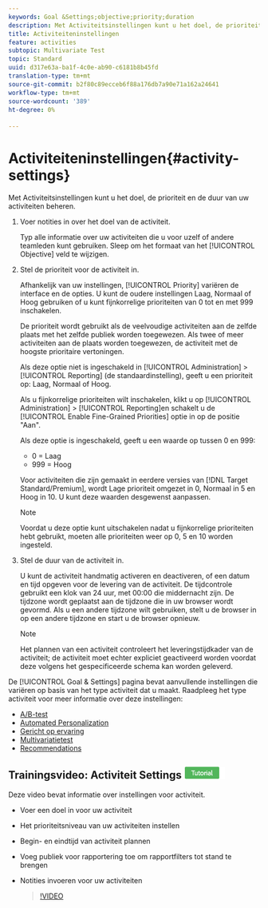 ```yaml
---
keywords: Goal &Settings;objective;priority;duration
description: Met Activiteitsinstellingen kunt u het doel, de prioriteit en de duur van uw activiteiten beheren.
title: Activiteiteninstellingen
feature: activities
subtopic: Multivariate Test
topic: Standard
uuid: d317e63a-ba1f-4c0e-ab90-c6181b8b45fd
translation-type: tm+mt
source-git-commit: b2f80c89ecceb6f88a176db7a90e71a162a24641
workflow-type: tm+mt
source-wordcount: '389'
ht-degree: 0%

---
```



# Activiteiteninstellingen{#activity-settings}

Met Activiteitsinstellingen kunt u het doel, de prioriteit en de duur van uw activiteiten beheren.

1. Voer notities in over het doel van de activiteit.

   Typ alle informatie over uw activiteiten die u voor uzelf of andere teamleden kunt gebruiken. Sleep om het formaat van het [!UICONTROL Objective] veld te wijzigen.
1. Stel de prioriteit voor de activiteit in.

   Afhankelijk van uw instellingen, [!UICONTROL Priority] variëren de interface en de opties. U kunt de oudere instellingen Laag, Normaal of Hoog gebruiken of u kunt fijnkorrelige prioriteiten van 0 tot en met 999 inschakelen.

   De prioriteit wordt gebruikt als de veelvoudige activiteiten aan de zelfde plaats met het zelfde publiek worden toegewezen. Als twee of meer activiteiten aan de plaats worden toegewezen, de activiteit met de hoogste prioritaire vertoningen.

   Als deze optie niet is ingeschakeld in [!UICONTROL Administration] > [!UICONTROL Reporting] (de standaardinstelling), geeft u een prioriteit op: Laag, Normaal of Hoog.

   Als u fijnkorrelige prioriteiten wilt inschakelen, klikt u op [!UICONTROL Administration] > [!UICONTROL Reporting]en schakelt u de [!UICONTROL Enable Fine-Grained Priorities] optie in op de positie &quot;Aan&quot;.

   Als deze optie is ingeschakeld, geeft u een waarde op tussen 0 en 999:

   * 0 = Laag
   * 999 = Hoog

   Voor activiteiten die zijn gemaakt in eerdere versies van [!DNL Target Standard/Premium], wordt Lage prioriteit omgezet in 0, Normaal in 5 en Hoog in 10. U kunt deze waarden desgewenst aanpassen.

   >[!NOTE]
   >
   >Voordat u deze optie kunt uitschakelen nadat u fijnkorrelige prioriteiten hebt gebruikt, moeten alle prioriteiten weer op 0, 5 en 10 worden ingesteld.

1. Stel de duur van de activiteit in.

   U kunt de activiteit handmatig activeren en deactiveren, of een datum en tijd opgeven voor de levering van de activiteit. De tijdcontrole gebruikt een klok van 24 uur, met 00:00 die middernacht zijn. De tijdzone wordt geplaatst aan de tijdzone die in uw browser wordt gevormd. Als u een andere tijdzone wilt gebruiken, stelt u de browser in op een andere tijdzone en start u de browser opnieuw.

   >[!NOTE]
   >
   >Het plannen van een activiteit controleert het leveringstijdkader van de activiteit; de activiteit moet echter expliciet geactiveerd worden voordat deze volgens het gespecificeerde schema kan worden geleverd.

De [!UICONTROL Goal & Settings] pagina bevat aanvullende instellingen die variëren op basis van het type activiteit dat u maakt. Raadpleeg het type activiteit voor meer informatie over deze instellingen:

* [A/B-test](../c-activities/t-test-ab/t-test-create-ab/ab-goals-and-settings.md#reference_B25389FD6F3A4989801E740364B089CC)
* [Automated Personalization](../c-activities/t-automated-personalization/automated-personalization.md#task_8AAF837796D74CF893CA2F88BA1491C9)
* [Gericht op ervaring](../c-activities/t-experience-target/t-xt-create/xt-goals-and-settings.md#reference_B25389FD6F3A4989801E740364B089CC)
* [Multivariatietest](../c-activities/c-multivariate-testing/t-create-multivariate-test/goals-and-settings.md#reference_B25389FD6F3A4989801E740364B089CC)
* [Recommendations](../c-recommendations/t-create-recs-activity/recs-activity-settings.md#reference_3FDA8388CEEC4159949151C1829E2FBB)

## Trainingsvideo: Activiteit Settings ![Tutorial badge](/help/assets/tutorial.png)

Deze video bevat informatie over instellingen voor activiteit.

* Voer een doel in voor uw activiteit
* Het prioriteitsniveau van uw activiteiten instellen
* Begin- en eindtijd van activiteit plannen
* Voeg publiek voor rapportering toe om rapportfilters tot stand te brengen
* Notities invoeren voor uw activiteiten

   >[!VIDEO](https://video.tv.adobe.com/v/17381)
